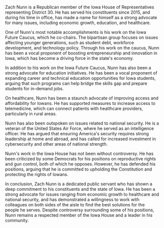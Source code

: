 Zach Nunn is a Republican member of the Iowa House of Representatives representing District 30. He has served his constituents since 2015, and during his time in office, has made a name for himself as a strong advocate for many issues, including economic growth, education, and healthcare. 

One of Nunn's most notable accomplishments is his work on the Iowa Future Caucus, which he co-chairs. The bipartisan group focuses on issues affecting younger generations, such as student debt, workforce development, and technology policy. Through his work on the caucus, Nunn has been a vocal proponent of boosting entrepreneurship and innovation in Iowa, which has become a driving force in the state's economy. 

In addition to his work on the Iowa Future Caucus, Nunn has also been a strong advocate for education initiatives. He has been a vocal proponent of expanding career and technical education opportunities for Iowa students, arguing that such programs can help bridge the skills gap and prepare students for in-demand jobs. 

On healthcare, Nunn has been a staunch advocate of improving access and affordability for Iowans. He has supported measures to increase access to telemedicine, which can connect patients with healthcare providers, particularly in rural areas. 

Nunn has also been outspoken on issues related to national security. He is a veteran of the United States Air Force, where he served as an intelligence officer. He has argued that ensuring America's security requires strong leadership at home and abroad, and has called for increased investment in cybersecurity and other areas of national strength. 

Nunn's work in the Iowa House has not been without controversy. He has been criticized by some Democrats for his positions on reproductive rights and gun control, both of which he opposes. However, he has defended his positions, arguing that he is committed to upholding the Constitution and protecting the rights of Iowans. 

In conclusion, Zach Nunn is a dedicated public servant who has shown a deep commitment to his constituents and the state of Iowa. He has been a strong advocate for issues ranging from economic growth to healthcare and national security, and has demonstrated a willingness to work with colleagues on both sides of the aisle to find the best solutions for the people he serves. Despite controversy surrounding some of his positions, Nunn remains a respected member of the Iowa House and a leader in his community.

